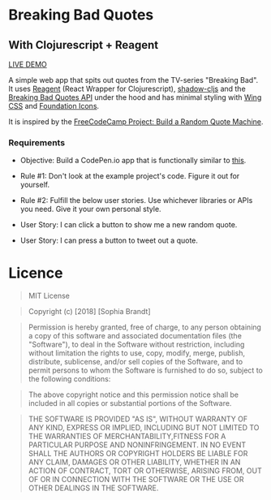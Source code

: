 # Breaking Bad Quotes
## With Clojurescript + Reagent

[LIVE DEMO](https://breaking-bad-quotes.firebaseapp.com/)

A simple web app that spits out quotes from the TV-series "Breaking Bad".  
It uses [Reagent](https://reagent-project.github.io/) (React Wrapper for Clojurescript), [shadow-cljs](http://shadow-cljs.org/) and the [Breaking Bad Quotes API](https://github.com/shevabam/breaking-bad-quotes) under the hood and has minimal styling with [Wing CSS](https://kbrsh.github.io/wing/) and [Foundation Icons](https://zurb.com/playground/foundation-icon-fonts-3).

It is inspired by the [FreeCodeCamp Project: Build a Random Quote Machine](https://freecodecamp.org).

### Requirements

- Objective: Build a CodePen.io app that is functionally similar to [this](https://codepen.io/FreeCodeCamp/full/ONjoLe/).

- Rule #1: Don't look at the example project's code. Figure it out for yourself.

- Rule #2: Fulfill the below user stories. Use whichever libraries or APIs you need. Give it your own personal style.

- User Story: I can click a button to show me a new random quote.

- User Story: I can press a button to tweet out a quote.

# Licence

>MIT License

>Copyright (c) [2018] [Sophia Brandt]

>Permission is hereby granted, free of charge, to any person obtaining a copy of this software and associated documentation files (the "Software"), to deal in the Software without restriction, including without limitation the rights to use, copy, modify, merge, publish, distribute, sublicense, and/or sell copies of the Software, and to permit persons to whom the Software is furnished to do so, subject to the following conditions:

>The above copyright notice and this permission notice shall be included in all copies or substantial portions of the Software.

>THE SOFTWARE IS PROVIDED "AS IS", WITHOUT WARRANTY OF ANY KIND, EXPRESS OR IMPLIED, INCLUDING BUT NOT LIMITED TO THE WARRANTIES OF MERCHANTABILITY,FITNESS FOR A PARTICULAR PURPOSE AND NONINFRINGEMENT. IN NO EVENT SHALL THE AUTHORS OR COPYRIGHT HOLDERS BE LIABLE FOR ANY CLAIM, DAMAGES OR OTHER LIABILITY, WHETHER IN AN ACTION OF CONTRACT, TORT OR OTHERWISE, ARISING FROM, OUT OF OR IN CONNECTION WITH THE SOFTWARE OR THE USE OR OTHER DEALINGS IN THE SOFTWARE.